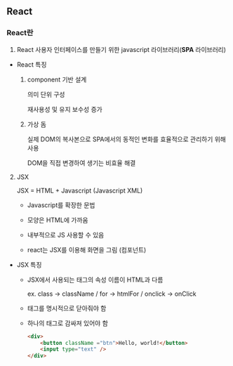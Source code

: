 ## React

### React란

1. React
    사용자 인터페이스를 만들기 위한 javascript 라이브러리(**SPA** 라이브러리)

- React 특징
    1. component 기반 설계
        
        의미 단위 구성 

        재사용성 및 유지 보수성 증가

    2. 가상 돔 

        실제 DOM의 복사본으로 SPA에서의 동적인 변화를 효율적으로 관리하기 위해 사용

        DOM을 직접 변경하여 생기는 비효율 해결


2. JSX

    JSX = HTML + Javascript (Javascript XML)

    - Javascript를 확장한 문법

    - 모양은 HTML에 가까움

    - 내부적으로 JS 사용할 수 있음

    - react는 JSX를 이용해 화면을 그림 (컴포넌트)


- JSX 특징

    - JSX에서 사용되는 태그의 속성 이름이 HTML과 다름

        ex. class -> className / for -> htmlFor / onclick -> onClick
    
    - 태그를 명시적으로 닫아줘야 함
    
    - 하나의 태그로 감싸져 있어야 함

        ```html
        <div>
            <button className ="btn">Hello, world!</button>
            <input type="text" />
        </div> 
        ```
